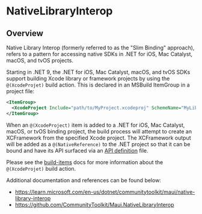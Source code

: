 # NativeLibraryInterop

## Overview
Native Library Interop (formerly referred to as the "Slim Binding" approach), refers to a
pattern for accessing native SDKs in .NET for iOS, Mac Catalyst, macOS, and tvOS projects.

Starting in .NET 9, the .NET for iOS, Mac Catalyst, macOS, and tvOS SDKs support building
Xcode library or framework projects by using the `@(XcodeProjet)` build action. This is
declared in an MSBuild ItemGroup in a project file:

```xml
<ItemGroup>
  <XcodeProject Include="path/to/MyProject.xcodeproj" SchemeName="MyLibrary" />
</ItemGroup>
```

When an `@(XcodeProject)` item is added to a .NET for iOS, Mac Catalyst, macOS, or tvOS binding project,
the build process will attempt to create an XCFramework from the specified Xcode project. The XCFramework
output will be added as a `@(NativeReference)` to the .NET project so that it can be bound and have its
API surfaced via an [API definition][0] file.

Please see the [build-items](build-apps/build-items.md) docs for more information about
the `@(XcodeProjet)` build action.

Additional documentation and references can be found below:

* https://learn.microsoft.com/en-us/dotnet/communitytoolkit/maui/native-library-interop
* https://github.com/CommunityToolkit/Maui.NativeLibraryInterop

[0]: https://learn.microsoft.com/en-us/previous-versions/xamarin/cross-platform/macios/binding/objective-c-libraries?tabs=macos#The_API_definition_file
